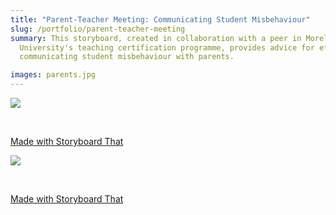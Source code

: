 ```yaml
---
title: "Parent-Teacher Meeting: Communicating Student Misbehaviour"
slug: /portfolio/parent-teacher-meeting
summary: This storyboard, created in collaboration with a peer in Moreland
  University's teaching certification programme, provides advice for effectively
  communicating student misbehaviour with parents.

images: parents.jpg
---
```


<a href="https://www.storyboardthat.com/storyboards/ji-ae/parent-teacher-meeting--communicating-student-misbehaviour">

<img src="http://sbt.blob.core.windows.net/storyboards/ji-ae/parent-teacher-meeting--communicating-student-misbehaviour.png" /></a>

<br>

<a href="https://www.storyboardthat.com">Made with Storyboard That</a>

<a href="https://www.storyboardthat.com/storyboards/ji-ae/parent-teacher-meeting--communicating-student-misbehaviour-2">

<img src="http://sbt.blob.core.windows.net/storyboards/ji-ae/parent-teacher-meeting--communicating-student-misbehaviour-2.png" /></a>

<br>

<a href="https://www.storyboardthat.com">Made with Storyboard That</a>
